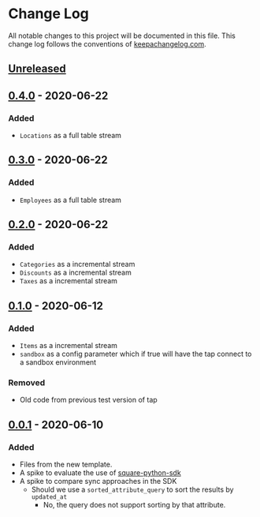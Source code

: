 # Change Log
All notable changes to this project will be documented in this file. This change log follows the conventions of [keepachangelog.com](http://keepachangelog.com/).

## [Unreleased][unreleased]

## [0.4.0] - 2020-06-22
### Added
- `Locations` as a full table stream

## [0.3.0] - 2020-06-22
### Added
- `Employees` as a full table stream

## [0.2.0] - 2020-06-22
### Added
- `Categories` as a incremental stream
- `Discounts` as a incremental stream
- `Taxes` as a incremental stream

## [0.1.0] - 2020-06-12
### Added
- `Items` as a incremental stream
- `sandbox` as a config parameter which if true will have the tap connect
  to a sandbox environment

### Removed
- Old code from previous test version of tap

## [0.0.1] - 2020-06-10
### Added
- Files from the new template.
- A spike to evaluate the use of [square-python-sdk][square-python-sdk]
- A spike to compare sync approaches in the SDK
  - Should we use a `sorted_attribute_query` to sort the results by
    `updated_at`
    - No, the query does not support sorting by that attribute.

[unreleased]: https://github.com/singer-io/tap-square/compare/v0.4.0...HEAD
[0.4.0]: https://github.com/singer-io/tap-square/compare/v0.3.0...v0.4.0
[0.3.0]: https://github.com/singer-io/tap-square/compare/v0.2.0...v0.3.0
[0.2.0]: https://github.com/singer-io/tap-square/compare/v0.1.0...v0.2.0
[0.1.0]: https://github.com/singer-io/tap-square/compare/v0.0.1...v0.1.0
[0.0.1]: https://github.com/singer-io/tap-square/tree/v0.0.1


[square-python-sdk]: https://developer.squareup.com/docs/sdks/python
